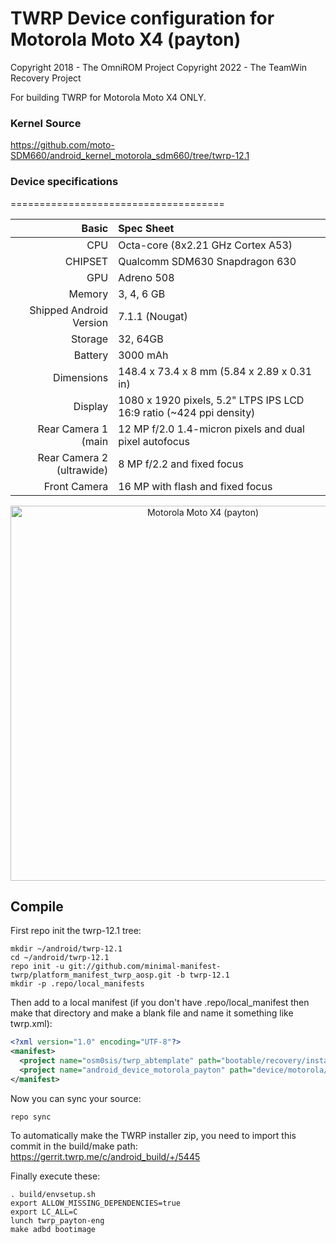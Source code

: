 # TWRP Device configuration for Motorola Moto X4 (payton)

Copyright 2018 - The OmniROM Project
Copyright 2022 - The TeamWin Recovery Project

For building TWRP for Motorola Moto X4 ONLY.

### Kernel Source
https://github.com/moto-SDM660/android_kernel_motorola_sdm660/tree/twrp-12.1

### Device specifications
=====================================

Basic   | Spec Sheet
-------:|:-------------------------
CPU     | Octa-core (8x2.21 GHz Cortex A53)
CHIPSET | Qualcomm SDM630 Snapdragon 630
GPU     | Adreno 508
Memory  | 3, 4, 6 GB
Shipped Android Version | 7.1.1 (Nougat)
Storage | 32, 64GB
Battery | 3000 mAh
Dimensions | 148.4 x 73.4 x 8 mm (5.84 x 2.89 x 0.31 in)
Display | 1080 x 1920 pixels, 5.2" LTPS IPS LCD 16:9 ratio (~424 ppi density)
Rear Camera 1 (main | 12 MP f/2.0 1.4-micron pixels and dual pixel autofocus
Rear Camera 2 (ultrawide) | 8 MP f/2.2 and fixed focus
Front Camera | 16 MP with flash and fixed focus

<p align="center">
<img height="600" src="https://i.imgur.com/pEEUbfS.png" title="Motorola Moto X4 (payton)"/>
</p>

## Compile

First repo init the twrp-12.1 tree:

```
mkdir ~/android/twrp-12.1
cd ~/android/twrp-12.1
repo init -u git://github.com/minimal-manifest-twrp/platform_manifest_twrp_aosp.git -b twrp-12.1
mkdir -p .repo/local_manifests
```

Then add to a local manifest (if you don't have .repo/local_manifest then make that directory and make a blank file and name it something like twrp.xml):

```xml
<?xml version="1.0" encoding="UTF-8"?>
<manifest>
  <project name="osm0sis/twrp_abtemplate" path="bootable/recovery/installer" remote="github" revision="master"/>
  <project name="android_device_motorola_payton" path="device/motorola/payton" remote="TeamWin" revision="android-12.1"/>
</manifest>
```

Now you can sync your source:

```
repo sync
```

To automatically make the TWRP installer zip, you need to import this commit in the build/make path: https://gerrit.twrp.me/c/android_build/+/5445

Finally execute these:

```
. build/envsetup.sh
export ALLOW_MISSING_DEPENDENCIES=true
export LC_ALL=C
lunch twrp_payton-eng
make adbd bootimage
```
